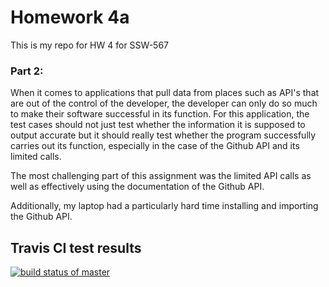 # Homework 4a

This is my repo for HW 4 for SSW-567

### Part 2:

When it comes to applications that pull data from places such as API's that are out of the control of the developer, the developer can only do so much to make their software successful in its function. For this application, the test cases should not just test whether the information it is supposed to output accurate but it should really test whether the program successfully carries out its function, especially in the case of the Github API and its limited calls.

The most challenging part of this assignment was the limited API calls as well as effectively using the documentation of the Github API.

Additionally, my laptop had a particularly hard time installing and importing the Github API.

## Travis CI test results

[![build status of master](https://travis-ci.org/BlackRoseRipp/SSW567-HW4.svg?branch=master)](https://travis-ci.org/BlackRoseRipp/SSW567-HW4)
